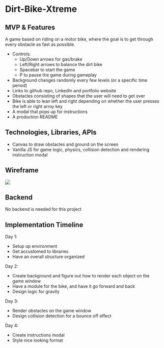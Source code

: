 # Dirt-Bike-Xtreme

## MVP & Features 
A game based on riding on a motor bike, where the goal is to get through every obstacle as fast as possible.
* Controls:
    * Up/Down arrows for gas/brake
    * Left/Right arrows to balance the dirt bike
    * Spacebar to start the game
    * P to pause the game during gameplay
* Background changes randomly every few levels (or a specific time period)
* Links to github repo, LinkedIn and portfolio website
* Obstacles consisting of shapes that the user will need to get over
* Bike is able to lean left and right depending on whether the user presses the left or right arroy key
* A modal that pops up for instructions
* A production README

## Technologies, Libraries, APIs
* Canvas to draw obstacles and ground on the screen
* Vanilla JS for game logic, physics, collision detection and rendering instruction modal

## Wireframe

![](https://i.imgur.com/6bDQ1P7.png)

## Backend
No backend is needed for this project

## Implementation Timeline
Day 1:
* Setup up environment
* Get accustomed to libraries
* Have an overall structure organized 

Day 2:
* Create background and figure out how to render each object on the game window
* Have a module for the bike, and have it go forward and back
* Design logic for gravity

Day 3:
* Render obstacles on the game window
* Design collision detection for a bounce off effect

Day 4:
* Create instructions modal
* Style nice looking format
